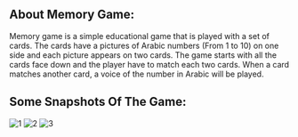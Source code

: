 About Memory Game:
-
Memory game is a simple educational game that is played with a set of cards. The cards have a pictures of Arabic numbers (From 1 to 10) on one side and each picture appears on two cards. The game starts with all the cards face down and the player have to match each two cards. When a card matches another card, a voice of the number in Arabic will be played.

Some Snapshots Of The Game:
-
![1](https://user-images.githubusercontent.com/58710162/159144091-4bf24550-c70d-4abd-b765-5be302694bcf.PNG)
![2](https://user-images.githubusercontent.com/58710162/159144094-8e5efd05-5ec5-4b27-a923-e7e6fe9cd9d7.PNG)
![3](https://user-images.githubusercontent.com/58710162/159144100-b352a841-89be-490c-ac94-7458b1afea34.PNG)
